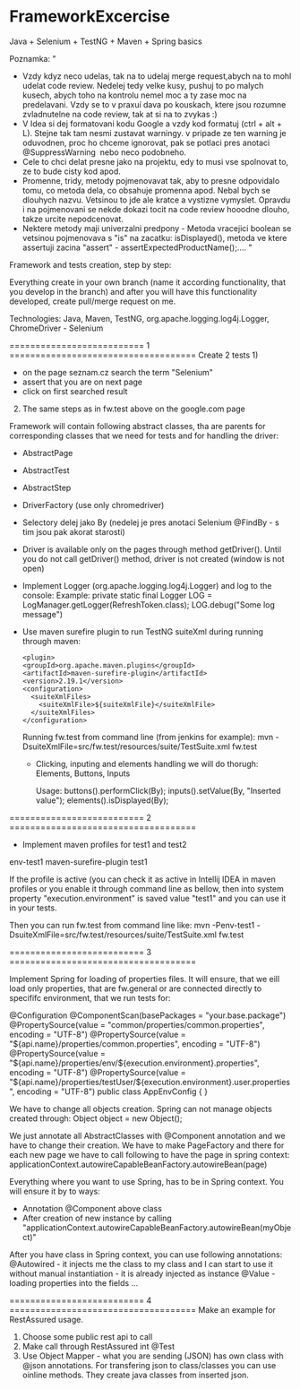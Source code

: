 # FrameworkExcercise
Java + Selenium + TestNG + Maven + Spring basics

Poznamka:
"
 - Vzdy kdyz neco udelas, tak na to udelaj merge request,abych na to mohl udelat code review. Nedelej tedy velke kusy, pushuj to po malych kusech, abych toho na kontrolu nemel moc a ty zase moc na predelavani. Vzdy se to v praxuí dava po kouskach, ktere jsou rozumne zvladnutelne na code review, tak at si na to zvykas :)
 - V Idea si dej formatovani kodu Google a vzdy kod formatuj (ctrl + alt + L). Stejne tak tam nesmi zustavat warningy. v pripade ze ten warning je oduvodnen, proc ho chceme ignorovat, pak se potlaci pres anotaci @SuppressWarning  nebo neco podobneho.
 - Cele to chci delat presne jako na projektu, edy to musi vse spolnovat to, ze to bude cisty kod apod.
 - Promenne, tridy, metody pojmenovavat tak, aby to presne odpovidalo tomu, co metoda dela, co obsahuje promenna apod. Nebal bych se dlouhych nazvu. Vetsinou to jde ale kratce a vystizne vymyslet. Opravdu i na pojmenovani se nekde dokazi tocit na code review hooodne dlouho, takze urcite nepodcenovat.
 - Nektere metody maji univerzalni predpony - Metoda vracejici boolean se vetsinou pojmenovava s "is" na zacatku:
 isDisplayed(), metoda ve ktere assertuji zacina "assert" - assertExpectedProductName();....
"


Framework and tests creation, step by step:

Everything create in your own branch (name it according functionality, that you develop in the branch) and after you will have this functionality developed, create pull/merge request on me.

Technologies:
Java, Maven, TestNG, org.apache.logging.log4j.Logger, ChromeDriver - Selenium

========================== 1 ====================================
Create 2 tests
1)
- on the page seznam.cz search the term "Selenium"
- assert that you are on next page
- click on first searched result
2) The same steps as in fw.test above on the google.com page 

Framework will contain following abstract classes, tha are parents for corresponding classes that we need for tests and for handling the driver:
 - AbstractPage
 - AbstractTest
 - AbstractStep
 - DriverFactory (use only chromedriver)
 
  - Selectory delej jako By (nedelej je pres anotaci Selenium @FindBy - s tim jsou pak akorat starosti)
  - Driver is available only on the pages through method getDriver(). Until you do not call getDriver() method, driver is not created (window is not open)
  - Implement Logger (org.apache.logging.log4j.Logger) and log to the console:
  Example: 
  private static final Logger LOG = LogManager.getLogger(RefreshToken.class);
  LOG.debug("Some log message")
  - Use maven surefire plugin to run TestNG suiteXml during running through maven:
  
        <plugin>
        <groupId>org.apache.maven.plugins</groupId>
        <artifactId>maven-surefire-plugin</artifactId>
        <version>2.19.1</version>
        <configuration>
          <suiteXmlFiles>
            <suiteXmlFile>${suiteXmlFile}</suiteXmlFile>
          </suiteXmlFiles>
        </configuration>
      </plugin>
      
      Running fw.test from command line (from jenkins for example):
      mvn -DsuiteXmlFile=src/fw.test/resources/suite/TestSuite.xml fw.test
      
       - Clicking, inputing and elements handling we will do thorugh:
         Elements, Buttons, Inputs
      
         Usage:
         buttons().performClick(By);
         inputs().setValue(By, "Inserted value");
         elements().isDisplayed(By);

========================== 2 ==================================== 
 - Implement maven profiles for test1 and test2
 
 <profiles>
 <profile>
      <id>env-test1</id>
      <build>
        <plugins>
          <plugin>
            <artifactId>maven-surefire-plugin</artifactId>
            <configuration>
              <systemPropertyVariables>
                <execution.environment>test1</execution.environment>
              </systemPropertyVariables>
            </configuration>
          </plugin>
        </plugins>
      </build>
    </profile>
  </profiles>

If the profile is active (you can check it as active in Intellij IDEA in maven profiles or you enable it through command line as bellow, then into system property "execution.environment" is saved value "test1" and you can use it in your tests.

Then you can run fw.test from command line like:
      mvn -Penv-test1 -DsuiteXmlFile=src/fw.test/resources/suite/TestSuite.xml fw.test

========================== 3 ==================================== 

Implement Spring for loading of properties files. It will ensure, that we eill load only properties, that are fw.general or are connected directly to specififc environment, that we run tests for:

@Configuration
@ComponentScan(basePackages = "your.base.package")
@PropertySource(value = "common/properties/common.properties", encoding = "UTF-8")
@PropertySource(value = "${api.name}/properties/common.properties", encoding = "UTF-8")
@PropertySource(value = "${api.name}/properties/env/${execution.environment}.properties", encoding = "UTF-8")
@PropertySource(value = "${api.name}/properties/testUser/${execution.environment}.user.properties", encoding = "UTF-8")
public class AppEnvConfig {
}

We have to change all objects creation. Spring can not manage objects created through:
Object object = new Object();

We just annotate all AbstractClasses with @Component annotation and we have to change their creation. We have to make PageFactory and there for each new page we have to call following to have the page in spring context:
applicationContext.autowireCapableBeanFactory.autowireBean(page)

Everything where you want to use Spring, has to be in Spring context. You will ensure it by to ways:
 - Annotation @Component above class
 - After creation of new instance by calling "applicationContext.autowireCapableBeanFactory.autowireBean(myObject)"
 
After you have class in Spring context, you can use following annotations:
@Autowired - it injects me the class to my class and I can start to use it without manual instantiation - it is already injected as instance
@Value - loading properties into the fields
...

========================== 4 ==================================== 
Make an example for RestAssured usage.

1) Choose some public rest api to call
2) Make call through RestAssured int @Test
3) Use Object Mapper - what you are sending (JSON) has own class with @json annotations. For transfering json to class/classes you can use oinline methods. They create java classes from inserted json.
